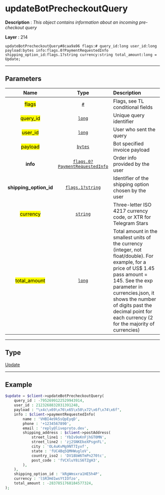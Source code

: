 # updateBotPrecheckoutQuery

**Description** : *This object contains information about an incoming pre\-checkout query*

**Layer** : 214

```tl
updateBotPrecheckoutQuery#8caa9a96 flags:# query_id:long user_id:long payload:bytes info:flags.0?PaymentRequestedInfo shipping_option_id:flags.1?string currency:string total_amount:long = Update;
```

---

## Parameters

| Name | Type | Description |
| :---: | :---: | :--- |
| <mark>flags</mark> | [`#`](type/#) | Flags, see TL conditional fields |
| <mark>query_id</mark> | [`long`](type/long) | Unique query identifier |
| <mark>user_id</mark> | [`long`](type/long) | User who sent the query |
| <mark>payload</mark> | [`bytes`](type/bytes) | Bot specified invoice payload |
| **info** | [`flags.0?PaymentRequestedInfo`](type/PaymentRequestedInfo) | Order info provided by the user |
| **shipping_option_id** | [`flags.1?string`](type/string) | Identifier of the shipping option chosen by the user |
| <mark>currency</mark> | [`string`](type/string) | Three-letter ISO 4217 currency code, or XTR for Telegram Stars |
| <mark>total_amount</mark> | [`long`](type/long) | Total amount in the smallest units of the currency (integer, not float/double). For example, for a price of US$ 1.45 pass amount = 145. See the exp parameter in currencies.json, it shows the number of digits past the decimal point for each currency (2 for the majority of currencies) |

---

## Type

[Update](type/Update)

---

## Example

```php
$update = $client->updateBotPrecheckoutQuery(
	query_id : -7952699122529943914,
	user_id : 2123268832031391248,
	payload : "\x4c\x69\x76\x65\x50\x72\x6f\x74\x6f",
	info : $client->paymentRequestedInfo(
		name : 'VHBI4e9k5sQpEyqD',
		phone : '+1234567890',
		email : 'reply@liveproto.dev',
		shipping_address : $client->postAddress(
			street_line1 : 'YbIv9oKnFjhGT0MN',
			street_line2 : 'zj2SNKEkeXPsgnFL',
			city : 'OL4uKvMg9NT7Iyxf',
			state : 'fUC4Bq5QMHWugloV',
			country_iso2 : 'DV18bW6TmPn270tc',
			post_code : 'fVCXluY8iS6TZgH3',
		),
	),
	shipping_option_id : 'kRgWmsxra1HE5h4P',
	currency : 'lSR3Hd1wsYtIOfzo',
	total_amount : -2837851768184577324,
);
```